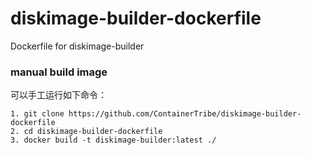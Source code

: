 # diskimage-builder-dockerfile
Dockerfile for diskimage-builder

### manual build image  
可以手工运行如下命令： 
<pre><code>1. git clone https://github.com/ContainerTribe/diskimage-builder-dockerfile
2. cd diskimage-builder-dockerfile
3. docker build -t diskimage-builder:latest ./</code></pre>
